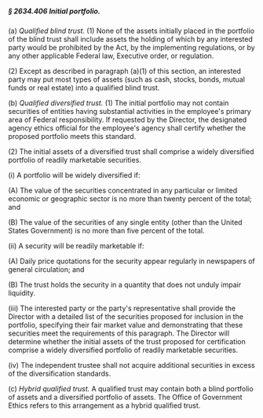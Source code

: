 ##### § 2634.406 Initial portfolio. #####

(a) *Qualified blind trust.* (1) None of the assets initially placed in the portfolio of the blind trust shall include assets the holding of which by any interested party would be prohibited by the Act, by the implementing regulations, or by any other applicable Federal law, Executive order, or regulation.

(2) Except as described in paragraph (a)(1) of this section, an interested party may put most types of assets (such as cash, stocks, bonds, mutual funds or real estate) into a qualified blind trust.

(b) *Qualified diversified trust.* (1) The initial portfolio may not contain securities of entities having substantial activities in the employee's primary area of Federal responsibility. If requested by the Director, the designated agency ethics official for the employee's agency shall certify whether the proposed portfolio meets this standard.

(2) The initial assets of a diversified trust shall comprise a widely diversified portfolio of readily marketable securities.

(i) A portfolio will be widely diversified if:

(A) The value of the securities concentrated in any particular or limited economic or geographic sector is no more than twenty percent of the total; and

(B) The value of the securities of any single entity (other than the United States Government) is no more than five percent of the total.

(ii) A security will be readily marketable if:

(A) Daily price quotations for the security appear regularly in newspapers of general circulation; and

(B) The trust holds the security in a quantity that does not unduly impair liquidity.

(iii) The interested party or the party's representative shall provide the Director with a detailed list of the securities proposed for inclusion in the portfolio, specifying their fair market value and demonstrating that these securities meet the requirements of this paragraph. The Director will determine whether the initial assets of the trust proposed for certification comprise a widely diversified portfolio of readily marketable securities.

(iv) The independent trustee shall not acquire additional securities in excess of the diversification standards.

(c) *Hybrid qualified trust.* A qualified trust may contain both a blind portfolio of assets and a diversified portfolio of assets. The Office of Government Ethics refers to this arrangement as a hybrid qualified trust.